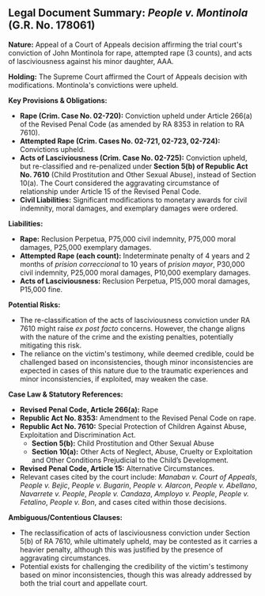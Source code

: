 ## Legal Document Summary: *People v. Montinola* (G.R. No. 178061)

**Nature:** Appeal of a Court of Appeals decision affirming the trial court's conviction of John Montinola for rape, attempted rape (3 counts), and acts of lasciviousness against his minor daughter, AAA.

**Holding:** The Supreme Court affirmed the Court of Appeals decision with modifications. Montinola's convictions were upheld.

**Key Provisions & Obligations:**

*   **Rape (Crim. Case No. 02-720):** Conviction upheld under Article 266(a) of the Revised Penal Code (as amended by RA 8353 in relation to RA 7610).
*   **Attempted Rape (Crim. Cases No. 02-721, 02-723, 02-724):** Convictions upheld.
*   **Acts of Lasciviousness (Crim. Case No. 02-725):** Conviction upheld, but re-classified and re-penalized under **Section 5(b) of Republic Act No. 7610** (Child Prostitution and Other Sexual Abuse), instead of Section 10(a). The Court considered the aggravating circumstance of relationship under Article 15 of the Revised Penal Code.
*   **Civil Liabilities:** Significant modifications to monetary awards for civil indemnity, moral damages, and exemplary damages were ordered.

**Liabilities:**

*   **Rape:** Reclusion Perpetua, P75,000 civil indemnity, P75,000 moral damages, P25,000 exemplary damages.
*   **Attempted Rape (each count):** Indeterminate penalty of 4 years and 2 months of *prision correccional* to 10 years of *prision mayor*, P30,000 civil indemnity, P25,000 moral damages, P10,000 exemplary damages.
*   **Acts of Lasciviousness:** Reclusion Perpetua, P15,000 moral damages, P15,000 fine.

**Potential Risks:**

*   The re-classification of the acts of lasciviousness conviction under RA 7610 might raise *ex post facto* concerns. However, the change aligns with the nature of the crime and the existing penalties, potentially mitigating this risk.
*   The reliance on the victim's testimony, while deemed credible, could be challenged based on inconsistencies, though minor inconsistencies are expected in cases of this nature due to the traumatic experiences and minor inconsistencies, if exploited, may weaken the case.

**Case Law & Statutory References:**

*   **Revised Penal Code, Article 266(a):** Rape
*   **Republic Act No. 8353:** Amendment to the Revised Penal Code on rape.
*   **Republic Act No. 7610:** Special Protection of Children Against Abuse, Exploitation and Discrimination Act.
    *   **Section 5(b):** Child Prostitution and Other Sexual Abuse
    *   **Section 10(a):** Other Acts of Neglect, Abuse, Cruelty or Exploitation and Other Conditions Prejudicial to the Child’s Development.
*   **Revised Penal Code, Article 15:** Alternative Circumstances.
*   Relevant cases cited by the court include: *Manaban v. Court of Appeals*, *People v. Bejic*, *People v. Bugarin*, *People v. Alarcon*, *People v. Abellano*, *Navarrete v. People*, *People v. Candaza*, *Amployo v. People*, *People v. Fetalino*, *People v. Bon*, and cases cited within those decisions.

**Ambiguous/Contentious Clauses:**

*   The reclassification of acts of lasciviousness conviction under Section 5(b) of RA 7610, while ultimately upheld, may be contested as it carries a heavier penalty, although this was justified by the presence of aggravating circumstances.
*   Potential exists for challenging the credibility of the victim's testimony based on minor inconsistencies, though this was already addressed by both the trial court and appellate court.
